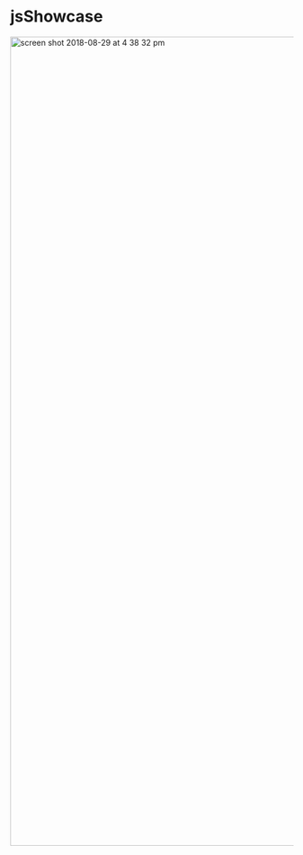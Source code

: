 # jsShowcase

<img width="1440" alt="screen shot 2018-08-29 at 4 38 32 pm" src="https://user-images.githubusercontent.com/31568475/44815530-c5249100-abad-11e8-8162-fe9922eac9dc.png">
   

